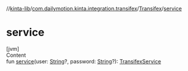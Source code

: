 //[kinta-lib](../../../index.md)/[com.dailymotion.kinta.integration.transifex](../index.md)/[Transifex](index.md)/[service](service.md)



# service  
[jvm]  
Content  
fun [service](service.md)(user: [String](https://kotlinlang.org/api/latest/jvm/stdlib/kotlin/-string/index.html)?, password: [String](https://kotlinlang.org/api/latest/jvm/stdlib/kotlin/-string/index.html)?): [TransifexService](../../com.dailymotion.kinta.integration.transifex.internal.model/-transifex-service/index.md)  



